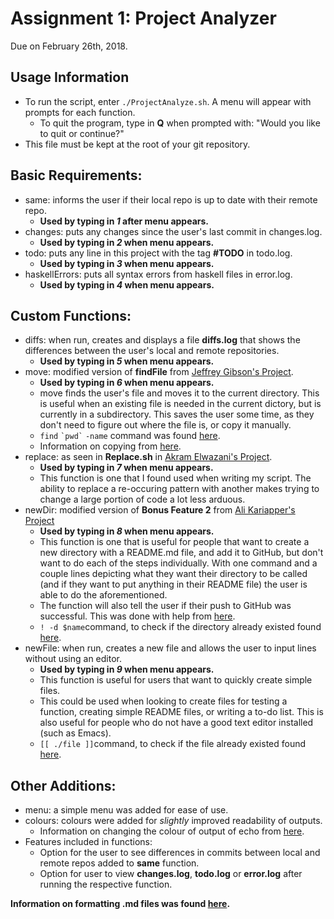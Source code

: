 # Assignment 1: Project Analyzer
Due on February 26th, 2018.

## Usage Information
   - To run the script, enter `./ProjectAnalyze.sh`. A menu will appear with prompts for each function.
      - To quit the program, type in **Q** when prompted with: "Would you like to quit or continue?"
   - This file must be kept at the root of your git repository. 

## Basic Requirements:

   - same: informs the user if their local repo is up to date with their remote repo.
      - **Used by typing in *1* after menu appears.**
   - changes: puts any changes since the user's last commit in changes.log.
      - **Used by typing in *2* when menu appears.**
   - todo: puts any line in this project with the tag **#TODO** in todo.log.
      - **Used by typing in *3* when menu appears.**
   - haskellErrors: puts all syntax errors from haskell files in error.log.
      - **Used by typing in *4* when menu appears.**

## Custom Functions:

   - diffs: when run, creates and displays a file **diffs.log** that shows the differences between the user's local and remote repositories.
      - **Used by typing in *5* when menu appears.**
   - move: modified version of **findFile** from [Jeffrey Gibson's Project](https://github.com/gibsoj12/CS1XA3/blob/master/ProjectAnalyze.sh/). 
      - **Used by typing in *6* when menu appears.**
      - move finds the user's file and moves it to the current directory. This is useful when an existing file is needed in the current dictory, but is currently in          a subdirectory. This saves the user some time, as they don't need to figure out where the file is, or copy it manually.
      - `find` `` `pwd` `` `-name` command was found [here](https://stackoverflow.com/questions/246215/how-can-i-list-files-with-their-absolute-path-in-linux).
      - Information on copying from [here](https://askubuntu.com/questions/835657/copy-file-to-current-directory).
   - replace: as seen in **Replace.sh** in [Akram Elwazani's Project](https://github.com/elwazana/CS1XA3/blob/master/Assign1/Replace.sh).
      - **Used by typing in *7* when menu appears.**
      - This function is one that I found used when writing my script. The ability to replace a re-occuring pattern with another makes trying to change a large               portion of code a lot less arduous.  
   - newDir: modified version of **Bonus Feature 2** from [Ali Kariapper's Project](https://github.com/Kariappa/CS1XA3/blob/master/Assign1/ProjectAnalyze.sh)
      - **Used by typing in *8* when menu appears.**
      - This function is one that is useful for people that want to create a new directory with a README.md file, and add it to GitHub, but don't want to do each of          the steps individually. With one command and a couple lines depicting what they want their directory to be called (and if they want to put anything in their          README file) the user is able to do the aforementioned.
      - The function will also tell the user if their push to GitHub was successful. This was done with help from [here](https://stackoverflow.com/questions/40177013/check-response-of-git-push-from-shell-script). 
      - `! -d $name`command, to check if the directory already existed found [here](https://stackoverflow.com/questions/59838/check-if-a-directory-exists-in-a-shell-script).
   - newFile: when run, creates a new file and allows the user to input lines without using an editor.
      - **Used by typing in *9* when menu appears.**
      - This function is useful for users that want to quickly create simple files. 
      - This could be used when looking to create files for testing a function, creating simple README files, or writing a to-do list. This is also useful for people         who do not have a good text editor installed (such as Emacs).
      - `[[ ./file ]]`command, to check if the file already existed found [here](https://unix.stackexchange.com/questions/280614/how-to-use-file-test-to-check-if-a-file-already-exists-in-a-directory).

## Other Additions:

   - menu: a simple menu was added for ease of use.
   - colours: colours were added for *slightly* improved readability of outputs.
     - Information on changing the colour of output of echo from [here](https://stackoverflow.com/questions/5947742/how-to-change-the-output-color-of-echo-in-linux). 
   - Features included in functions:
      - Option for the user to see differences in commits between local and remote repos added to **same** function.
      - Option for user to view **changes.log**, **todo.log** or **error.log** after running the respective function.

**Information on formatting .md files was found [here](https://help.github.com/articles/basic-writing-and-formatting-syntax/#headings).**

